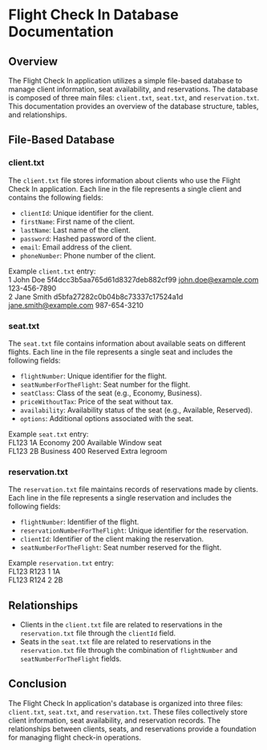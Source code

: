 # Flight Check In Database Documentation

## Overview

The Flight Check In application utilizes a simple file-based database to manage client information, seat availability, and reservations. The database is composed of three main files: `client.txt`, `seat.txt`, and `reservation.txt`. This documentation provides an overview of the database structure, tables, and relationships.

## File-Based Database

### client.txt

The `client.txt` file stores information about clients who use the Flight Check In application. Each line in the file represents a single client and contains the following fields:

- `clientId`: Unique identifier for the client.
- `firstName`: First name of the client.
- `lastName`: Last name of the client.
- `password`: Hashed password of the client.
- `email`: Email address of the client.
- `phoneNumber`: Phone number of the client.

Example `client.txt` entry:
<br>
1 John Doe 5f4dcc3b5aa765d61d8327deb882cf99 john.doe@example.com 123-456-7890
<br>
2 Jane Smith d5bfa27282c0b04b8c73337c17524a1d jane.smith@example.com 987-654-3210

### seat.txt

The `seat.txt` file contains information about available seats on different flights. Each line in the file represents a single seat and includes the following fields:

- `flightNumber`: Unique identifier for the flight.
- `seatNumberForTheFlight`: Seat number for the flight.
- `seatClass`: Class of the seat (e.g., Economy, Business).
- `priceWithoutTax`: Price of the seat without tax.
- `availability`: Availability status of the seat (e.g., Available, Reserved).
- `options`: Additional options associated with the seat.

Example `seat.txt` entry:
<br>
FL123 1A Economy 200 Available Window seat
<br>
FL123 2B Business 400 Reserved Extra legroom

### reservation.txt

The `reservation.txt` file maintains records of reservations made by clients. Each line in the file represents a single reservation and includes the following fields:

- `flightNumber`: Identifier of the flight.
- `reservationNumberForTheFlight`: Unique identifier for the reservation.
- `clientId`: Identifier of the client making the reservation.
- `seatNumberForTheFlight`: Seat number reserved for the flight.

Example `reservation.txt` entry:
<br>
FL123 R123 1 1A
<br>
FL123 R124 2 2B

## Relationships

- Clients in the `client.txt` file are related to reservations in the `reservation.txt` file through the `clientId` field.
- Seats in the `seat.txt` file are related to reservations in the `reservation.txt` file through the combination of `flightNumber` and `seatNumberForTheFlight` fields.

## Conclusion

The Flight Check In application's database is organized into three files: `client.txt`, `seat.txt`, and `reservation.txt`. These files collectively store client information, seat availability, and reservation records. The relationships between clients, seats, and reservations provide a foundation for managing flight check-in operations.
